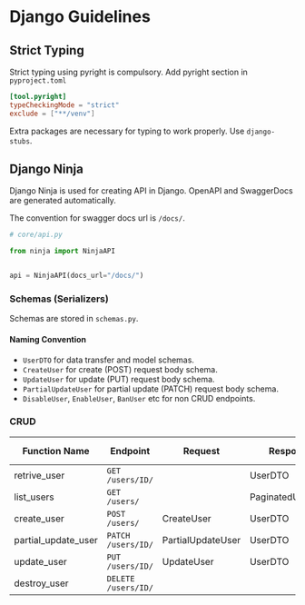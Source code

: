 # Django Guidelines

## Strict Typing

Strict typing using pyright is compulsory. Add pyright section in `pyproject.toml`

```toml
[tool.pyright]
typeCheckingMode = "strict"
exclude = ["**/venv"]
```

Extra packages are necessary for typing to work properly. Use `django-stubs`.

## Django Ninja

Django Ninja is used for creating API in Django. OpenAPI and SwaggerDocs are generated automatically.

The convention for swagger docs url is `/docs/`.

```py
# core/api.py

from ninja import NinjaAPI


api = NinjaAPI(docs_url="/docs/")
```

### Schemas (Serializers)

Schemas are stored in `schemas.py`.

#### Naming Convention

- `UserDTO` for data transfer and model schemas.
- `CreateUser` for create (POST) request body schema.
- `UpdateUser` for update (PUT) request body schema.
- `PartialUpdateUser` for partial update (PATCH) request body schema.
- `DisableUser`, `EnableUser`, `BanUser` etc for non CRUD endpoints.

### CRUD

| Function Name       | Endpoint            | Request           | Response         | Status Code |
| ------------------- | ------------------- | ----------------- | ---------------- | ----------- |
| retrive_user        | `GET /users/ID/`    |                   | UserDTO          | 200         |
| list_users          | `GET /users/`       |                   | PaginatedUserDTO | 200         |
| create_user         | `POST /users/`      | CreateUser        | UserDTO          | 201         |
| partial_update_user | `PATCH /users/ID/`  | PartialUpdateUser | UserDTO          | 200         |
| update_user         | `PUT /users/ID/`    | UpdateUser        | UserDTO          | 200         |
| destroy_user        | `DELETE /users/ID/` |                   |                  | 204         |
